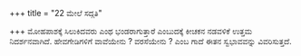 +++
title = "22 ಮೇಲೆ ಸದ್ಗತಿ"

+++
ಮೋಹಪಾಶಕ್ಕೆ ಸಿಲುಕಿದವರು ಎಂಥ ಭಂಡರಾಗುತ್ತಾರೆ ಎಂಬುದಕ್ಕೆ ಕೀಚಕನ ನಡವಳಿಕೆ ಉತ್ತಮ ನಿದರ್ಶನವಾಗಿದೆ. ಹೇವಗೇಡಿಗಳಿಗೆ ವಾವೆಯೇನು ? ವರಸೆಯೇನು ? ಎಂಬ ಗಾದೆ ಈತನ ಸ್ವಭಾವವನ್ನು ವಿವರಿಸುತ್ತದೆ.